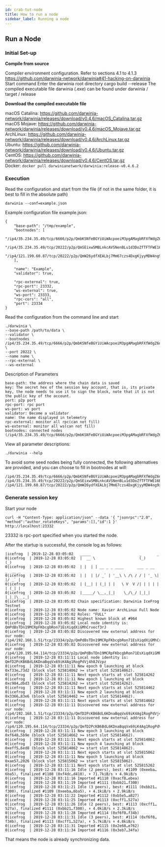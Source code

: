 ```yaml
---
id: crab-tut-node
title: How to run a node
sidebar_label: Running a node
---
```


## Run a Node

### Initial Set-up

**Compile from source**

Compiler environment configuration. Refer to sections 4.1 to 4.1.3 https://github.com/darwinia-network/darwinia#41-hacking-on-darwinia
Start command
Enter the darwinia root directory
cargo build --release
The compiled executable file darwinia (.exe) can be found under darwinia / target / release

**Download the compiled executable file**

macOS Catalina: https://github.com/darwinia-network/darwinia/releases/download/v0.4.6/macOS_Catalina.tar.gz  
macOS Mojave: https://github.com/darwinia-network/darwinia/releases/download/v0.4.6/macOS_Mojave.tar.gz  
ArchLinux: https://github.com/darwinia-network/darwinia/releases/download/v0.4.6/ArchLinux.tar.gz  
Ubuntu: https://github.com/darwinia-network/darwinia/releases/download/v0.4.6/Ubuntu.tar.gz  
CentOS: https://github.com/darwinia-network/darwinia/releases/download/v0.4.6/CentOS.tar.gz  
Docker: `docker pull darwinianetwork/darwinia:release-v0.4.6.2`

### Execution

Read the configuration and start from the file (if not in the same folder, it is best to fill in the absolute path)

```
darwinia --conf=example.json
```

Example configuration file example.json:

```
{
	"base-path": "/tmp/example",
	"bootnodes": [
		"/ip4/35.234.35.49/tcp/6666/p2p/QmbKSNfeBGYiUiWAcpoeiM3pgAMagbRFXfWdgZ6nrT2koN",
		"/ip4/35.234.35.49/tcp/20222/p2p/QmSEixwSMBLnkcAVSNenBLu1d3DoZfTFTFWE16BYSN4bMB",
		"/ip4/121.199.60.87/tcp/20222/p2p/QmW26ydfXEALbj7Mm67czs4DxgKjyyMDW4ng9xGphSP1zu"
	],

	"name": "Example",
	"validator": true,

	"rpc-external": true,
	"rpc-port": 23332,
	"ws-external": true,
	"ws-port": 23333,
	"rpc-cors": "all",
	"port": 23334
}
```

Read the configuration from the command line and start

```
./darwinia \
--base-path /path/to/data \
--validator \
--bootnodes /ip4/35.234.35.49/tcp/6666/p2p/QmbKSNfeBGYiUiWAcpoeiM3pgAMagbRFXfWdgZ6nrT2koN \
--port 20222 \
--name name \
--rpc-external \
--ws-external 
```

Description of Parameters

```
base-path: the address where the chain data is saved
key: The secret hex of the session key account, that is, its private key, the node needs to use it to sign the block, note that it is not the public key of the account.
port: p2p port
rpc-port: rpc port
ws-port: ws port
validator: Become a validator
name: the name displayed in telemetry
rpc-external: monitor all rpc(can not fill)
ws-external: monitor all ws(can not fill)
bootnodes: connected nodes (/ip4/35.234.35.49/tcp/6666/p2p/QmbKSNfeBGYiUiWAcpoeiM3pgAMagbRFXfWdgZ6nrT2koN)
```

View all parameter descriptions:

```
./darwinia --help
```

To avoid some seed nodes being fully connected, the following alternatives are provided, and you can choose to fill in bootnodes at will:

```
/ip4/35.234.35.49/tcp/6666/p2p/QmbKSNfeBGYiUiWAcpoeiM3pgAMagbRFXfWdgZ6nrT2koN
/ip4/35.234.35.49/tcp/20222/p2p/QmSEixwSMBLnkcAVSNenBLu1d3DoZfTFTFWE16BYSN4bMB
/ip4/121.199.60.87/tcp/20222/p2p/QmW26ydfXEALbj7Mm67czs4DxgKjyyMDW4ng9xGphSP1zu
```

### Generate session key

Start your node

```
curl -H "Content-Type: application/json" --data '{ "jsonrpc":"2.0", "method":"author_rotateKeys", "params":[],"id":1 }' http://localhost:23332
```

23332 is rpc-port specified when you started the node.

After the startup is successful, the console log as follows:

```
|icefrog  | 2019-12-28 03:05:02   _____                      _       _
0|icefrog  | 2019-12-28 03:05:02  |  __ \                    (_)     (_)
0|icefrog  | 2019-12-28 03:05:02  | |  | | __ _ _ ____      ___ _ __  _  __ _
0|icefrog  | 2019-12-28 03:05:02  | |  | |/ _` | '__\ \ /\ / / | '_ \| |/ _` |
0|icefrog  | 2019-12-28 03:05:02  | |__| | (_| | |   \ V  V /| | | | | | (_| |
0|icefrog  | 2019-12-28 03:05:02  |_____/ \__,_|_|    \_/\_/ |_|_| |_|_|\__,_|
0|icefrog  | 2019-12-28 03:05:02 Chain specification: Darwinia IceFrog Testnet
0|icefrog  | 2019-12-28 03:05:02 Node name: Xavier ArchLinux Full Node
0|icefrog  | 2019-12-28 03:05:02 Roles: "FULL"
0|icefrog  | 2019-12-28 03:05:02 Highest known block at #964
0|icefrog  | 2019-12-28 03:05:02 Local node identity is: QmPdBsTDn19MCRpFKbcgbRon71EsXiqdXiGMhCrvecf3rJ
0|icefrog  | 2019-12-28 03:05:02 Discovered new external address for our node: /ip4/192.168.1.51/tcp/23334/p2p/QmPdBsTDn19MCRpFKbcgbRon71EsXiqdXiGMhCrvecf3rJ
0|icefrog  | 2019-12-28 03:05:02 Discovered new external address for our node: /ip4/120.195.64.114/tcp/23334/p2p/QmPdBsTDn19MCRpFKbcgbRon71EsXiqdXiGMhCrvecf3rJ
0|icefrog  | 2019-12-28 03:11:11 Local node identity is: QmfD2PcKB6BdL6KDnaBqqVx69iK4Ag1RogPdVj4h8JVzpz
0|icefrog  | 2019-12-28 03:11:11 New epoch 0 launching at block 0xf33e…73d2 (block slot 525814062 >= start slot 525814062).
0|icefrog  | 2019-12-28 03:11:11 Next epoch starts at slot 525814262
0|icefrog  | 2019-12-28 03:11:11 New epoch 1 launching at block 0xc984…dbd3 (block slot 525814262 >= start slot 525814262).
0|icefrog  | 2019-12-28 03:11:11 Next epoch starts at slot 525814462
0|icefrog  | 2019-12-28 03:11:11 New epoch 2 launching at block 0x3366…83e6 (block slot 525814462 >= start slot 525814462).
0|icefrog  | 2019-12-28 03:11:11 Next epoch starts at slot 525814662
0|icefrog  | 2019-12-28 03:11:11 Discovered new external address for our node: /ip4/192.168.1.51/tcp/23334/p2p/QmfD2PcKB6BdL6KDnaBqqVx69iK4Ag1RogPdVj4h8JVzpz
0|icefrog  | 2019-12-28 03:11:11 Discovered new external address for our node: /ip4/120.195.64.114/tcp/23334/p2p/QmfD2PcKB6BdL6KDnaBqqVx69iK4Ag1RogPdVj4h8JVzpz
0|icefrog  | 2019-12-28 03:11:11 New epoch 3 launching at block 0xf648…5b9e (block slot 525814662 >= start slot 525814662).
0|icefrog  | 2019-12-28 03:11:11 Next epoch starts at slot 525814862
0|icefrog  | 2019-12-28 03:11:11 New epoch 4 launching at block 0xeff5…6ed8 (block slot 525814862 >= start slot 525814862).
0|icefrog  | 2019-12-28 03:11:11 Next epoch starts at slot 525815062
0|icefrog  | 2019-12-28 03:11:11 New epoch 5 launching at block 0xae57…2026 (block slot 525815062 >= start slot 525815062).
0|icefrog  | 2019-12-28 03:11:11 Next epoch starts at slot 525815262
0|icefrog  | 2019-12-28 03:11:16 Idle (2 peers), best: #1109 (0xeeba…6ba5), finalized #1108 (0xf4dc…d410), ⬇ 71.7kiB/s ⬆ 4.9kiB/s
0|icefrog  | 2019-12-28 03:11:16 Imported #1110 (0xacf8…ebea)
0|icefrog  | 2019-12-28 03:11:19 Imported #1111 (0xbb21…f300)
0|icefrog  | 2019-12-28 03:11:21 Idle (3 peers), best: #1111 (0xbb21…f300), finalized #1109 (0xeeba…6ba5), ⬇ 4.1kiB/s ⬆ 2.9kiB/s
0|icefrog  | 2019-12-28 03:11:22 Imported #1112 (0xb5e5…a827)
0|icefrog  | 2019-12-28 03:11:25 Imported #1113 (0xcff1…527a)
0|icefrog  | 2019-12-28 03:11:26 Idle (2 peers), best: #1113 (0xcff1…527a), finalized #1111 (0xbb21…f300), ⬇ 4.0kiB/s ⬆ 2.3kiB/s
0|icefrog  | 2019-12-28 03:11:28 Imported #1114 (0xf6f0…f34b)
0|icefrog  | 2019-12-28 03:11:31 Idle (3 peers), best: #1114 (0xf6f0…f34b), finalized #1113 (0xcff1…527a), ⬇ 5.7kiB/s ⬆ 4.8kiB/s
0|icefrog  | 2019-12-28 03:11:31 Imported #1115 (0x2e68…e762)
0|icefrog  | 2019-12-28 03:11:34 Imported #1116 (0x3eb7…34fa)
```

That means the node is already synchronizing data.
